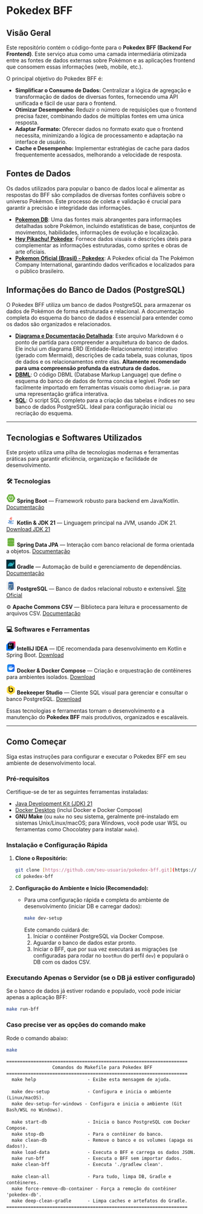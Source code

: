 # Pokedex BFF

## Visão Geral

Este repositório contém o código-fonte para o **Pokedex BFF (Backend For Frontend)**. Este serviço atua como uma camada intermediária otimizada entre as fontes de dados externas sobre Pokémon e as aplicações frontend que consomem essas informações (web, mobile, etc.).

O principal objetivo do Pokedex BFF é:
* **Simplificar o Consumo de Dados:** Centralizar a lógica de agregação e transformação de dados de diversas fontes, fornecendo uma API unificada e fácil de usar para o frontend.
* **Otimizar Desempenho:** Reduzir o número de requisições que o frontend precisa fazer, combinando dados de múltiplas fontes em uma única resposta.
* **Adaptar Formato:** Oferecer dados no formato exato que o frontend necessita, minimizando a lógica de processamento e adaptação na interface de usuário.
* **Cache e Desempenho:** Implementar estratégias de cache para dados frequentemente acessados, melhorando a velocidade de resposta.

## Fontes de Dados

Os dados utilizados para popular o banco de dados local e alimentar as respostas do BFF são compilados de diversas fontes confiáveis sobre o universo Pokémon. Este processo de coleta e validação é crucial para garantir a precisão e integridade das informações.

* **[Pokemon DB](https://pokemondb.net/)**: Uma das fontes mais abrangentes para informações detalhadas sobre Pokémon, incluindo estatísticas de base, conjuntos de movimentos, habilidades, informações de evolução e localização.
* **[Hey Pikachu! Pokedex](https://www.heypikachu.com/pokedex)**: Fornece dados visuais e descrições úteis para complementar as informações estruturadas, como sprites e obras de arte oficiais.
* **[Pokemon Oficial (Brasil) - Pokedex](https://www.pokemon.com/br/pokedex)**: A Pokedex oficial da The Pokémon Company International, garantindo dados verificados e localizados para o público brasileiro.

## Informações do Banco de Dados (PostgreSQL)

O Pokedex BFF utiliza um banco de dados PostgreSQL para armazenar os dados de Pokémon de forma estruturada e relacional. A documentação completa do esquema do banco de dados é essencial para entender como os dados são organizados e relacionados.

* **[Diagrama e Documentação Detalhada](doc/pokedex_db.md)**: Este arquivo Markdown é o ponto de partida para compreender a arquitetura do banco de dados. Ele inclui um diagrama ERD (Entidade-Relacionamento) interativo (gerado com Mermaid), descrições de cada tabela, suas colunas, tipos de dados e os relacionamentos entre elas. **Altamente recomendado para uma compreensão profunda da estrutura de dados.**
* **[DBML](doc/pokedex_db.dbml)**: O código DBML (Database Markup Language) que define o esquema do banco de dados de forma concisa e legível. Pode ser facilmente importado em ferramentas visuais como `dbdiagram.io` para uma representação gráfica interativa.
* **[SQL](doc/pokedex_db.sql)**: O script SQL completo para a criação das tabelas e índices no seu banco de dados PostgreSQL. Ideal para configuração inicial ou recriação do esquema.

---

## Tecnologias e Softwares Utilizados

Este projeto utiliza uma pilha de tecnologias modernas e ferramentas práticas para garantir eficiência, organização e facilidade de desenvolvimento.

### 🛠️ Tecnologias

<p><img src="doc/icons/springboot.png" width="24" height="24" /> <strong>Spring Boot</strong> — Framework robusto para backend em Java/Kotlin. <a href="https://spring.io/projects/spring-boot">Documentação</a></p>

<p><img src="doc/icons/java.png" width="24" height="24" /> <strong>Kotlin & JDK 21</strong> — Linguagem principal na JVM, usando JDK 21. <a href="https://www.oracle.com/java/technologies/downloads/">Download JDK 21</a></p>

<p><img src="doc/icons/springdata.png" width="24" height="24" /> <strong>Spring Data JPA</strong> — Interação com banco relacional de forma orientada a objetos. <a href="https://spring.io/projects/spring-data-jpa">Documentação</a></p>

<p><img src="doc/icons/gradle.png" width="24" height="24" /> <strong>Gradle</strong> — Automação de build e gerenciamento de dependências. <a href="https://gradle.org/">Documentação</a></p>

<p><img src="doc/icons/postgresql.png" width="24" height="24" /> <strong>PostgreSQL</strong> — Banco de dados relacional robusto e extensível. <a href="https://www.postgresql.org/">Site Oficial</a></p>

<p>⚙️ <strong>Apache Commons CSV</strong> — Biblioteca para leitura e processamento de arquivos CSV. <a href="https://commons.apache.org/proper/commons-csv/">Documentação</a></p>

### 💻 Softwares e Ferramentas

<p><img src="doc/icons/intellij.png" width="24" height="24" /> <strong>IntelliJ IDEA</strong> — IDE recomendada para desenvolvimento em Kotlin e Spring Boot. <a href="https://www.jetbrains.com/idea/">Download</a></p>

<p><img src="doc/icons/docker.png" width="24" height="24" /> <strong>Docker & Docker Compose</strong> — Criação e orquestração de contêineres para ambientes isolados. <a href="https://www.docker.com/products/docker-desktop/">Download</a></p>

<p><img src="doc/icons/beekeeperstudio.png" width="24" height="24" /> <strong>Beekeeper Studio</strong> — Cliente SQL visual para gerenciar e consultar o banco PostgreSQL. <a href="https://www.beekeeperstudio.io/">Download</a></p>

Essas tecnologias e ferramentas tornam o desenvolvimento e a manutenção do **Pokedex BFF** mais produtivos, organizados e escaláveis.

---

## Como Começar

Siga estas instruções para configurar e executar o Pokedex BFF em seu ambiente de desenvolvimento local.

### Pré-requisitos

Certifique-se de ter as seguintes ferramentas instaladas:
* [Java Development Kit (JDK) 21](https://www.oracle.com/java/technologies/downloads/)
* [Docker Desktop](https://www.docker.com/products/docker-desktop/) (inclui Docker e Docker Compose)
* **GNU Make** (ou `make` no seu sistema, geralmente pré-instalado em sistemas Unix/Linux/macOS; para Windows, você pode usar WSL ou ferramentas como Chocolatey para instalar `make`).

### Instalação e Configuração Rápida

1.  **Clone o Repositório:**
    ```bash
    git clone [https://github.com/seu-usuario/pokedex-bff.git](https://github.com/seu-usuario/pokedex-bff.git) # Substitua 'seu-usuario' e 'pokedex-bff'
    cd pokedex-bff
    ```

2.  **Configuração do Ambiente e Início (Recomendado):**
    * Para uma configuração rápida e completa do ambiente de desenvolvimento (iniciar DB e carregar dados):
        ```bash
        make dev-setup
        ```
      Este comando cuidará de:
        1.  Iniciar o contêiner PostgreSQL via Docker Compose.
        2.  Aguardar o banco de dados estar pronto.
        3.  Iniciar o BFF, que por sua vez executará as migrações (se configuradas para rodar no `bootRun` do perfil `dev`) e populará o DB com os dados CSV.

### Executando Apenas o Servidor (se o DB já estiver configurado)

Se o banco de dados já estiver rodando e populado, você pode iniciar apenas a aplicação BFF:

```bash
make run-bff
```

### Caso precise ver as opções do comando make
Rode o comando abaixo:
```bash
make
```
```bach
===================================================================
                 Comandos do Makefile para Pokedex BFF             
===================================================================
  make help                   - Exibe esta mensagem de ajuda.

  make dev-setup              - Configura e inicia o ambiente (Linux/macOS).
  make dev-setup-for-windows - Configura e inicia o ambiente (Git Bash/WSL no Windows).

  make start-db               - Inicia o banco PostgreSQL com Docker Compose.
  make stop-db                - Para o contêiner do banco.
  make clean-db               - Remove o banco e os volumes (apaga os dados!).
  make load-data              - Executa o BFF e carrega os dados JSON.
  make run-bff                - Executa o BFF sem importar dados.
  make clean-bff              - Executa './gradlew clean'.

  make clean-all              - Para tudo, limpa DB, Gradle e contêineres.
  make force-remove-db-container - Força a remoção do contêiner 'pokedex-db'.
  make deep-clean-gradle      - Limpa caches e artefatos do Gradle.
===================================================================
```
